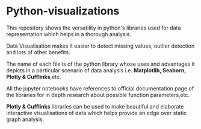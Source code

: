 # Python-visualizations
This repository shows the versatility in python's libraries used for data representation which helps in a thorough analysis.

Data Visualisation makes it easier to detect missing values, outlier detection and lots of other benefits.

The name of each file is of the python library whose uses and advantages it depicts in a particular scenario of data analysis i.e. **Matplotlib, Seaborn, Plotly & Cufflinks**,etc.

All the jupyter notebooks have references to official documentation page of the libraries for in depth research about possible function parameters,etc.

**Plotly & Cufflinks** libraries can be used to make beautiful and elaborate interactive visualisations of data which helps provide an edge over static graph analysis.
